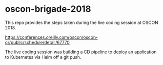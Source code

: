 # oscon-brigade-2018

This repo provides the steps taken during the live coding session at OSCON 2018.

https://conferences.oreilly.com/oscon/oscon-or/public/schedule/detail/67770

The live coding session was building a CD pipeline to deploy an application to Kubernetes via Helm off a git push.
